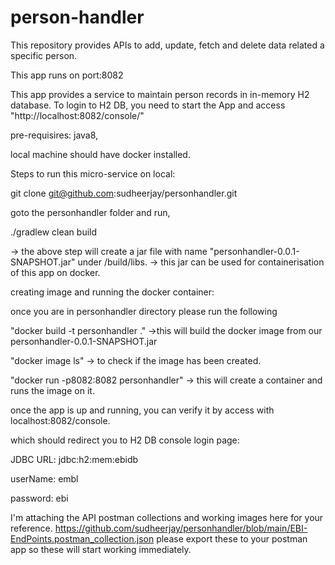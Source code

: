 # person-handler
This repository provides APIs to add, update, fetch and delete data related a specific person.

This app runs on port:8082

This app provides a service to maintain person records in in-memory H2 database.
To login to H2 DB, you need to start the App and access "http://localhost:8082/console/"


pre-requisires: 
java8,

local machine should have docker installed.


Steps to run this micro-service on local:

git clone git@github.com:sudheerjay/personhandler.git

goto the personhandler folder and run,

./gradlew clean build 

-> the above step will create a jar file with name "personhandler-0.0.1-SNAPSHOT.jar" under /build/libs.
-> this jar can be used for containerisation of this app on docker. 



creating image and running the docker container:

once you are in personhandler directory please run the following

"docker build -t personhandler ." ->this will build the docker image from our personhandler-0.0.1-SNAPSHOT.jar

"docker image ls" -> to check if the image has been created.

"docker run -p8082:8082 personhandler" -> this will create a container and runs the image on it. 

once the app is up and running, you can verify it by access with localhost:8082/console. 

which should redirect you to H2 DB console login page:

JDBC URL: jdbc:h2:mem:ebidb

userName: embl

password: ebi

I'm attaching the API postman collections and working images here for your reference.
https://github.com/sudheerjay/personhandler/blob/main/EBI-EndPoints.postman_collection.json 
please export these to your postman app so these will start working immediately. 

